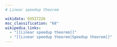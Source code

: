 ```yaml
---
# Linear speedup theorem

wikidata: Q3527226
msc_classification: "68"
wikipedia_links:
  - "[[Linear speedup theorem]]"
  - "[[Linear speedup theorem|Speedup theorem]]"
---
```

